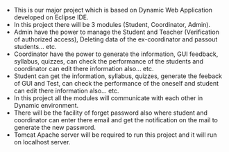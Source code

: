 * This is our major project which is based on Dynamic Web Application developed on Eclipse IDE.
* In this project there will be 3 modules (Student, Coordinator, Admin).
* Admin have the power to manage the Student and Teacher (Verification of authorized access), Deleting data of the ex-coordinator and passout students... etc. 
* Coordinator have the power to generate the information, GUI feedback, syllabus, quizzes, can check the performance of the students and coordinator can edit there information also... etc.
* Student can get the information, syllabus, quizzes, generate the feeback of GUI and Test, can check the performance of the oneself and student can edit there information also... etc.
* In this project all the modules will communicate with each other in Dynamic environment.
* There will be the facility of forget password also where student and coordinator can enter there email and get the notification on the mail to generate the new password.
* Tomcat Apache server will be required to run this project and it will run on localhost server. 
